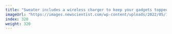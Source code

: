 ```yaml
---
title: "Sweater includes a wireless charger to keep your gadgets topped up"
imageUrl: "https://images.newscientist.com/wp-content/uploads/2022/05/11104945/SEI_103213219.jpg?width=600"
index: 320
weight: 320
---
```

